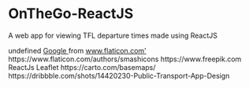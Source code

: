 # OnTheGo-ReactJS

A web app for viewing TFL departure times made using ReactJS

<div> undefined <a href="https://www.flaticon.com/authors/google" title="Google"> Google </a> from <a href="https://www.flaticon.com/" title="Flaticon">www.flaticon.com'</a></div>
https://www.flaticon.com/authors/smashicons
https://www.freepik.com
ReactJs
Leaflet
https://carto.com/basemaps/
https://dribbble.com/shots/14420230-Public-Transport-App-Design
